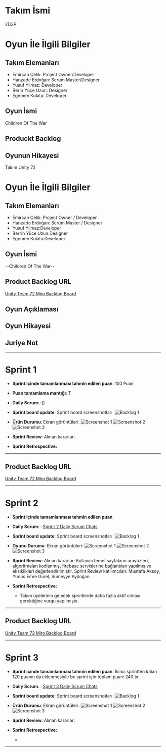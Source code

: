 # **Takım İsmi**


2D3P
# Oyun İle İlgili Bilgiler

## Takım Elemanları

- Emircan Çelik: Project Owner/Developer
- Hanzade Erdoğan: Scrum Master/Designer
- Yusuf Yılmaz: Developer
- Berin Yüce Uzun: Designer
- Egemen Kulatu: Developer

## Oyun İsmi

Children Of The War



## Produckt Backlog


## Oyunun Hikayesi



Takım Unity 72

# Oyun İle İlgili Bilgiler

## Takım Elemanları
- Emircan Çelik: Project Owner / Developer
- Hanzade Erdoğan: Scrum Master / Designer
- Yusuf Yılmaz:Developer
- Berrin Yüce Uzun:Designer
- Egemen Kulatu:Developer

## Oyun İsmi

--Children Of The War--

## Product Backlog URL

[Unity Team 72 Miro Backlog Board]()

## Oyun Açıklaması



## Oyun Hikayesi





## Juriye Not




---

# Sprint 1

- **Sprint içinde tamamlanması tahmin edilen puan**: 100 Puan


- **Puan tamamlama mantığı**: T

- **Daily Scrum**: :()

- **Sprint board update**: Sprint board screenshotları: 
![Backlog 1]() 


- **Ürün Durumu**: Ekran görüntüleri:
  ![Screenshot 1]()
  ![Screenshot 2]()
  ![Screenshot 3]()
- **Sprint Review**: 
Alınan kararlar: 
- **Sprint Retrospective:**
  
 


---

## Product Backlog URL

[Unity Team 72 Miro Backlog Board]()

---

# Sprint 2

- **Sprint içinde tamamlanması tahmin edilen puan**: 

- **Daily Scrum**: : [Sprint 2 Daily Scrum Chats]()

- **Sprint board update**: Sprint board screenshotları: 
![Backlog 1]() 


- **Oyunu Durumu**: Ekran görüntüleri:
  ![Screenshot 1]()
  ![Screenshot 2]()
  ![Screenshot 3]()
- **Sprint Review**: 
Alınan kararlar: Kullanıcı temel sayfaların arayüzleri, algoritmaları kodlanmış, firebase servislerine bağlantıları yapılmış ve eksiklikleri değerlendirilmiştir. 
Sprint Review katılımcıları: Mustafa Aksoy, Yunus Emre Gürel, Sümeyye Aydoğan 

- **Sprint Retrospective:**

  - Takım üyelerinin gelecek sprintlerde daha fazla aktif olması gerektiğine vurgu yapılmıştır.


---

## Product Backlog URL

[Unity Team 72 Miro Backlog Board]()

---

# Sprint 3

- **Sprint içinde tamamlanması tahmin edilen puan**: İkinci sprintten kalan 120 puanın da eklenmesiyle bu sprint için toplam puan: 240'tır.


- **Daily Scrum**: : [Sprint 3 Daily Scrum Chats]()

- **Sprint board update**: Sprint board screenshotları: 
![Backlog 1]() 


- **Ürün Durumu**: Ekran görüntüleri:
  ![Screenshot 1]()
  ![Screenshot 2]()
  ![Screenshot 3]()


- **Sprint Review**: 
Alınan kararlar: 
- **Sprint Retrospective:**

  - 


---
